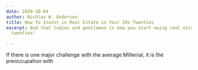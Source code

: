 ```yaml
---
date: 2020-10-04
author: Nichlas W. Andersen
title: How To Invest in Real Estate in Your 20s Twenties
excerpt: And that ladies and gentlemen is how you start owing real estate in your
  twenties!

---
```

If there is one major challenge with the average Millenial, it is the preoccupation with